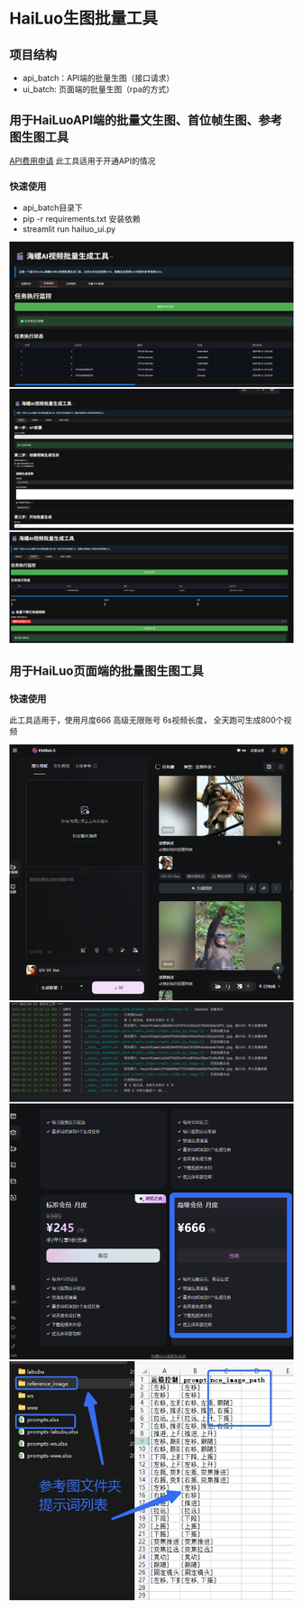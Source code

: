 # HaiLuo生图批量工具

## 项目结构

- api_batch：API端的批量生图（接口请求）
- ui_batch: 页面端的批量生图（rpa的方式）

## 用于HaiLuoAPI端的批量文生图、首位帧生图、参考图生图工具
[API费用申请](https://platform.minimaxi.com/document/video_generation?key=66d1439376e52fcee2853049)
此工具适用于开通API的情况
### 快速使用
- api_batch目录下
- pip -r requirements.txt 安装依赖
- streamlit run hailuo_ui.py

![](doc/1.png)
![](doc/2.png)
![](doc/3.png)

## 用于HaiLuo页面端的批量图生图工具

### 快速使用

此工具适用于，使用月度666 高级无限账号
6s视频长度， 全天跑可生成800个视频

![](doc/auto-1.png)
![](doc/auto-2.png)
![](doc/auto-3.png)
![](doc/auto-4.png)
